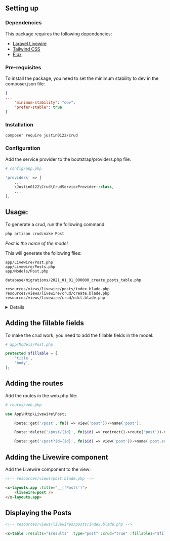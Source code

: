 ## Setting up

### Dependencies
This package requires the following dependencies:
- [Laravel Livewire](https://livewire.laravel.com/docs/quickstart)
- [Tailwind CSS](https://tailwindcss.com/docs/installation)
- [Flux](https://fluxui.dev/)

### Pre-requisites
To install the package, you need to set the minimum stability to dev in the composer.json file:
```json
{
...
    "minimum-stability": "dev",
    "prefer-stable": true
}
```

### Installation


```bash
composer require justin0122/crud
```


### Configuration

Add the service provider to the bootstrap/providers.php file:
```php
# config/app.php

'providers' => [
    ...
    \Justin0122\Crud\CrudServiceProvider::class,
    ...
],
```

## Usage:
To generate a crud, run the following command:
```bash
php artisan crud:make Post
```
  <summary><i>Post is the name of the model.</i></summary>

This will generate the following files:
```
app/Livewire/Post.php
app/Livewire/Posts.php
app/Models/Post.php

database/migrations/2021_01_01_000000_create_posts_table.php

resources/views/livewire/posts/index.blade.php
resources/views/livewire/crud/create.blade.php
resources/views/livewire/crud/edit.blade.php
```
<details>
  <summary>Details</summary>

### Forms
The forms are created using the `$fillables` array in the model. If you want to add more fields, just add them to the array in the model.

### Views
Because the forms are generated dynamically, they are made <span style="color:orange">global</span>. This means that you can use them in other views as well. The views are located in the `resources/views/livewire/crud` folder.
</details>

## Adding the fillable fields

To make the crud work, you need to add the fillable fields in the model:
```php
# app/Models/Post.php

protected $fillable = [
    'title',
    'body',
];
```

## Adding the routes
Add the routes in the web.php file:
```php
# routes/web.php

use App\Http\Livewire\Post;

    Route::get('/post', fn() => view('post'))->name('post');

    Route::delete('/post/{id}', fn($id) => redirect()->route('post'))->name('post.delete');

    Route::get('/post?id={id}', fn($id) => view('post'))->name('post.edit');
```

## Adding the Livewire component
Add the Livewire component to the view:
```html
<!-- resources/views/post.blade.php -->

<x-layouts.app :title="__('Posts')">
    <livewire:post />
</x-layouts.app>
```

## Displaying the Posts
```html
<!-- resources/views/livewires/posts/index.blade.php -->

<x-table :results="$results" :type="post" :crud="true" :fillables="$fillables"/>


```
